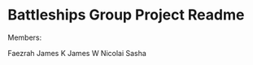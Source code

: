 Battleships Group Project Readme
================================

Members:

Faezrah
James K
James W
Nicolai
Sasha